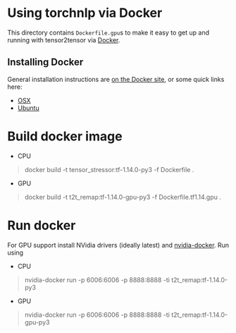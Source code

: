 # Using torchnlp via Docker

This directory contains `Dockerfile.gpu`s to make it easy to get up and running with
tensor2tensor via [Docker](http://www.docker.com/).

## Installing Docker

General installation instructions are
[on the Docker site](https://docs.docker.com/installation/), or some quick links here:

* [OSX](https://www.docker.com/products/docker#/mac)
* [Ubuntu](https://docs.docker.com/engine/installation/linux/ubuntulinux/)

# Build docker image
- CPU
> docker build -t tensor_stressor:tf-1.14.0-py3 -f Dockerfile .

- GPU
> docker build -t t2t_remap:tf-1.14.0-gpu-py3 -f Dockerfile.tf1.14.gpu .

# Run docker

For GPU support install NVidia drivers (ideally latest) and
[nvidia-docker](https://github.com/NVIDIA/nvidia-docker). Run using

- CPU
> nvidia-docker run -p 6006:6006 -p 8888:8888 -ti t2t_remap:tf-1.14.0-py3

- GPU
> nvidia-docker run -p 6006:6006 -p 8888:8888 -ti t2t_remap:tf-1.14.0-gpu-py3